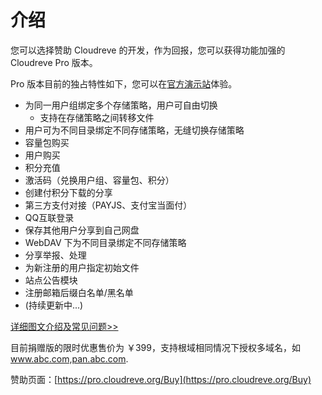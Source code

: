 # 介绍

您可以选择赞助 Cloudreve 的开发，作为回报，您可以获得功能加强的 Cloudreve Pro 版本。

Pro 版本目前的独占特性如下，您可以在[官方演示站](https://demo.cloudreve.org)体验。

* 为同一用户组绑定多个存储策略，用户可自由切换
  * 支持在存储策略之间转移文件
* 用户可为不同目录绑定不同存储策略，无缝切换存储策略
* 容量包购买
* 用户购买
* 积分充值
* 激活码（兑换用户组、容量包、积分）
* 创建付积分下载的分享
* 第三方支付对接（PAYJS、支付宝当面付）
* QQ互联登录
* 保存其他用户分享到自己网盘
* WebDAV 下为不同目录绑定不同存储策略
* 分享举报、处理
* 为新注册的用户指定初始文件
* 站点公告模块
* 注册邮箱后缀白名单/黑名单
* (持续更新中...)

[详细图文介绍及常见问题>>](https://forum.cloudreve.org/d/1587)

目前捐赠版的限时优惠售价为 ￥399，支持根域相同情况下授权多域名，如 www.abc.com,pan.abc.com.

赞助页面：[https://pro.cloudreve.org/Buy](https://pro.cloudreve.org/Buy)
